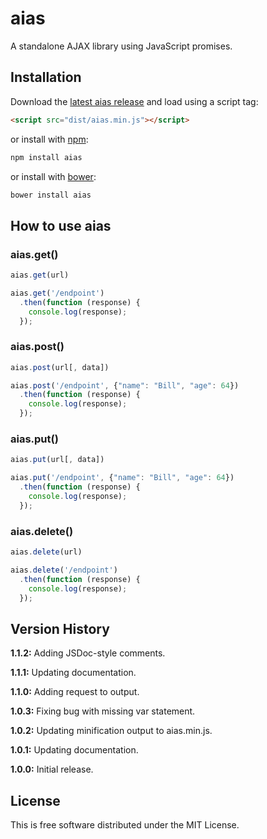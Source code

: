 aias
====

A standalone AJAX library using JavaScript promises.

## Installation

Download the [latest aias release](https://github.com/tylerwalters/aias/releases/latest) and load using a script tag:

```html
<script src="dist/aias.min.js"></script>
```

or install with [npm](https://www.npmjs.org/):

```bash
npm install aias
```

or install with [bower](http://bower.io/):

```bash
bower install aias
```

## How to use aias

### aias.get()

```JavaScript
aias.get(url)
```

```JavaScript
aias.get('/endpoint')
  .then(function (response) {
    console.log(response);
  });
```

### aias.post()

```JavaScript
aias.post(url[, data])
```

```JavaScript
aias.post('/endpoint', {"name": "Bill", "age": 64})
  .then(function (response) {
    console.log(response);
  });
```

### aias.put()

```JavaScript
aias.put(url[, data])
```

```JavaScript
aias.put('/endpoint', {"name": "Bill", "age": 64})
  .then(function (response) {
    console.log(response);
  });
```

### aias.delete()

```JavaScript
aias.delete(url)
```

```JavaScript
aias.delete('/endpoint')
  .then(function (response) {
    console.log(response);
  });
```

## Version History

**1.1.2:** Adding JSDoc-style comments.

**1.1.1:** Updating documentation.

**1.1.0:** Adding request to output.

**1.0.3:** Fixing bug with missing var statement.

**1.0.2:** Updating minification output to aias.min.js.

**1.0.1:** Updating documentation.

**1.0.0:** Initial release.

## License

This is free software distributed under the MIT License.